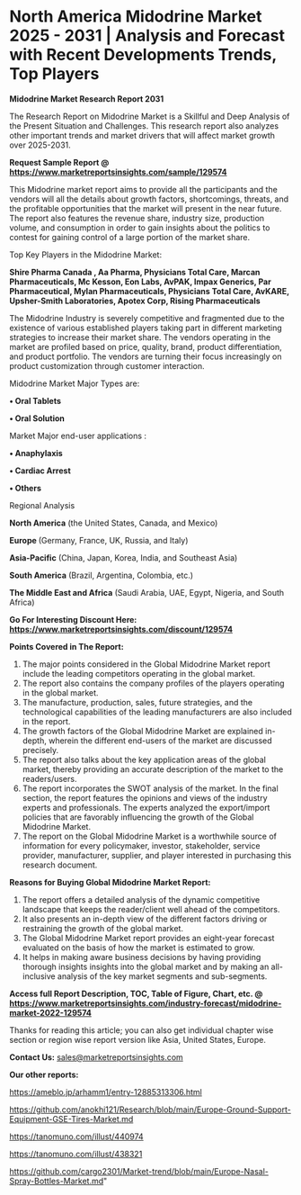 # North America Midodrine Market 2025 - 2031 | Analysis and Forecast with Recent Developments Trends, Top Players

<strong>Midodrine Market Research Report 2031</strong>

The Research Report on Midodrine Market is a Skillful and Deep Analysis of the Present Situation and Challenges. This research report also analyzes other important trends and market drivers that will affect market growth over 2025-2031.

<strong>Request Sample Report @ <a href=https://www.marketreportsinsights.com/sample/129574>https://www.marketreportsinsights.com/sample/129574</a></strong>

This Midodrine market report aims to provide all the participants and the vendors will all the details about growth factors, shortcomings, threats, and the profitable opportunities that the market will present in the near future. The report also features the revenue share, industry size, production volume, and consumption in order to gain insights about the politics to contest for gaining control of a large portion of the market share.

Top Key Players in the Midodrine Market:

<strong>Shire Pharma Canada , Aa Pharma, Physicians Total Care, Marcan Pharmaceuticals, Mc Kesson, Eon Labs, AvPAK, Impax Generics, Par Pharmaceutical, Mylan Pharmaceuticals, Physicians Total Care, AvKARE, Upsher-Smith Laboratories, Apotex Corp, Rising Pharmaceuticals</strong>

The Midodrine Industry is severely competitive and fragmented due to the existence of various established players taking part in different marketing strategies to increase their market share. The vendors operating in the market are profiled based on price, quality, brand, product differentiation, and product portfolio. The vendors are turning their focus increasingly on product customization through customer interaction.

Midodrine Market Major Types are:

<strong>• Oral Tablets

• Oral Solution</strong>

Market Major end-user applications :

<strong>• Anaphylaxis

• Cardiac Arrest

• Others</strong>

Regional Analysis

</u><strong><b>North America</b></strong> (the United States, Canada, and Mexico)

<strong><b>Europe </b></strong>(Germany, France, UK, Russia, and Italy)

<strong><b>Asia-Pacific</b></strong> (China, Japan, Korea, India, and Southeast Asia)

<strong><b>South America</b></strong> (Brazil, Argentina, Colombia, etc.)

<strong><b>The Middle East and Africa</b></strong> (Saudi Arabia, UAE, Egypt, Nigeria, and South Africa)

<strong>Go For Interesting Discount Here: <a href=https://www.marketreportsinsights.com/discount/129574>https://www.marketreportsinsights.com/discount/129574</a></strong>

<strong>Points Covered in The Report:</strong>
<ol>
  <li>The major points considered in the Global Midodrine Market report include the leading competitors operating in the global market.</li>
  <li>The report also contains the company profiles of the players operating in the global market.</li>
  <li>The manufacture, production, sales, future strategies, and the technological capabilities of the leading manufacturers are also included in the report.</li>
  <li>The growth factors of the Global Midodrine Market are explained in-depth, wherein the different end-users of the market are discussed precisely.</li>
  <li>The report also talks about the key application areas of the global market, thereby providing an accurate description of the market to the readers/users.</li>
  <li>The report incorporates the SWOT analysis of the market. In the final section, the report features the opinions and views of the industry experts and professionals. The experts analyzed the export/import policies that are favorably influencing the growth of the Global Midodrine Market.</li>
  <li>The report on the Global Midodrine Market is a worthwhile source of information for every policymaker, investor, stakeholder, service provider, manufacturer, supplier, and player interested in purchasing this research document.</li>
</ol>
<strong>Reasons for Buying Global Midodrine Market Report:</strong>

<ol>
  <li>The report offers a detailed analysis of the dynamic competitive landscape that keeps the reader/client well ahead of the competitors.</li>
  <li>It also presents an in-depth view of the different factors driving or restraining the growth of the global market.</li>
  <li>The Global Midodrine Market report provides an eight-year forecast evaluated on the basis of how the market is estimated to grow.</li>
  <li>It helps in making aware business decisions by having providing thorough insights insights into the global market and by making an all-inclusive analysis of the key market segments and sub-segments.</li>
</ol>
<strong>Access full Report Description, TOC, Table of Figure, Chart, etc. @ <a href=https://www.marketreportsinsights.com/industry-forecast/midodrine-market-2022-129574>https://www.marketreportsinsights.com/industry-forecast/midodrine-market-2022-129574</a></strong>


Thanks for reading this article; you can also get individual chapter wise section or region wise report version like Asia, United States, Europe.

<strong>Contact Us:</strong>
sales@marketreportsinsights.com

<strong>Our other reports:</strong>

<a href=https://ameblo.jp/arhamm1/entry-12885313306.html>https://ameblo.jp/arhamm1/entry-12885313306.html</a>

<a href=https://github.com/anokhi121/Research/blob/main/Europe-Ground-Support-Equipment-GSE-Tires-Market.md>https://github.com/anokhi121/Research/blob/main/Europe-Ground-Support-Equipment-GSE-Tires-Market.md</a>

<a href=https://tanomuno.com/illust/440974>https://tanomuno.com/illust/440974</a>

<a href=https://tanomuno.com/illust/438321>https://tanomuno.com/illust/438321</a>

<a href=https://github.com/cargo2301/Market-trend/blob/main/Europe-Nasal-Spray-Bottles-Market.md>https://github.com/cargo2301/Market-trend/blob/main/Europe-Nasal-Spray-Bottles-Market.md</a>"

